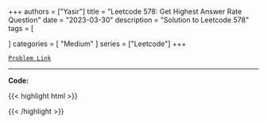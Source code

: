 
+++
authors = ["Yasir"]
title = "Leetcode 578: Get Highest Answer Rate Question"
date = "2023-03-30"
description = "Solution to Leetcode 578"
tags = [
    
]
categories = [
    "Medium"
]
series = ["Leetcode"]
+++



[`Problem Link`](https://leetcode.com/problems/get-highest-answer-rate-question/description/)

---

**Code:**

{{< highlight html >}}

{{< /highlight >}}


